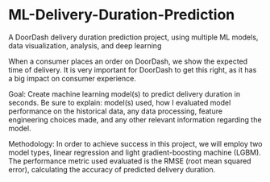 # ML-Delivery-Duration-Prediction
A DoorDash delivery duration prediction project, using multiple ML models, data visualization, analysis, and deep learning

When a consumer places an order on DoorDash, we show the expected time of delivery. It is very important for DoorDash to get this right, as it has a big impact on consumer experience.

Goal: Create machine learning model(s) to predict delivery duration in seconds. Be sure to explain: model(s) used, how I evaluated model performance on the historical data, any data processing, feature engineering choices made, and any other relevant information regarding the model.

Methodology: In order to achieve success in this project, we will employ two model types, linear regression and light gradient-boosting machine (LGBM). The performance metric used evaluated is the RMSE (root mean squared error), calculating the accuracy of predicted delivery duration.
